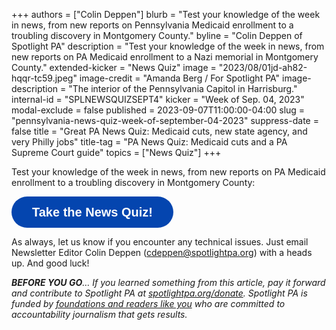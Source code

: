 +++
authors = ["Colin Deppen"]
blurb = "Test your knowledge of the week in news, from new reports on Pennsylvania Medicaid enrollment to a troubling discovery in Montgomery County."
byline = "Colin Deppen of Spotlight PA"
description = "Test your knowledge of the week in news, from new reports on PA Medicaid enrollment to a Nazi memorial in Montgomery County."
extended-kicker = "News Quiz"
image = "2023/08/01jd-ah82-hqqr-tc59.jpeg"
image-credit = "Amanda Berg / For Spotlight PA"
image-description = "The interior of the Pennsylvania Capitol in Harrisburg."
internal-id = "SPLNEWSQUIZSEPT4"
kicker = "Week of Sep. 04, 2023"
modal-exclude = false
published = 2023-09-07T11:00:00-04:00
slug = "pennsylvania-news-quiz-week-of-september-04-2023"
suppress-date = false
title = "Great PA News Quiz: Medicaid cuts, new state agency, and very Philly jobs"
title-tag = "PA News Quiz: Medicaid cuts and a PA Supreme Court guide"
topics = ["News Quiz"]
+++

Test your knowledge of the week in news, from new reports on PA Medicaid enrollment to a troubling discovery in Montgomery County:

<button data-tf-popup="Ou4Rg30i" data-tf-opacity="100" data-tf-size="100" data-tf-iframe-props="title=SPL News Quiz Week 31 - Aug. 24" data-tf-transitive-search-params data-tf-medium="snippet" style="all:unset;font-family:Helvetica,Arial,sans-serif;display:inline-block;max-width:100%;white-space:nowrap;overflow:hidden;text-overflow:ellipsis;background-color:#0445AF;color:#fff;font-size:20px;border-radius:25px;padding:0 33px;font-weight:bold;height:50px;cursor:pointer;line-height:50px;text-align:center;margin:0;text-decoration:none;">Take the News Quiz!</button><script src="//embed.typeform.com/next/embed.js"></script>

As always, let us know if you encounter any technical issues. Just email Newsletter Editor Colin Deppen (cdeppen@spotlightpa.org) with a heads up. And good luck!

<strong><em>BEFORE YOU GO</em></strong><em>… If you learned something from this article, pay it forward and contribute to Spotlight PA at </em><a href="http://spotlightpa.org/donate"><em>spotlightpa.org/donate</em></a><em>. Spotlight PA is funded by </em><a href="https://www.spotlightpa.org/support"><em>foundations and readers like you</em></a><em> who are committed to accountability journalism that gets results.</em>


